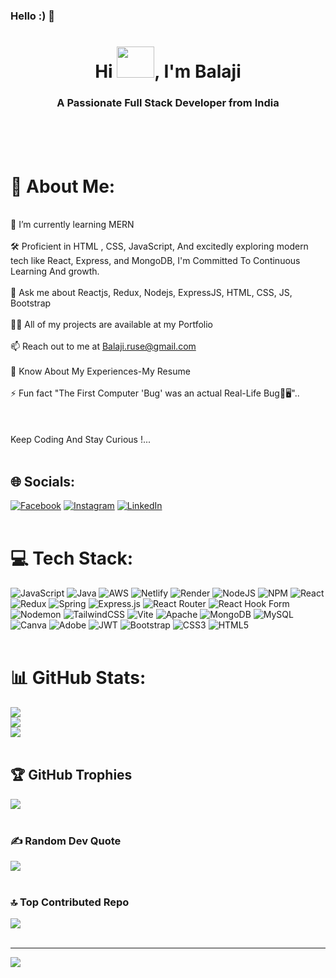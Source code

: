 ### Hello :) 👋 

<h1 align="center">Hi <img width="60" height="50" src="https://raw.githubusercontent.com/MartinHeinz/MartinHeinz/master/wave.gif"/>, I'm Balaji</h1>
<h3 align="center">A Passionate Full Stack Developer from India</h3> <br><br><br>


# 💫 About Me:
<br>🌱 I’m currently learning MERN <br><br>  🛠️ Proficient in HTML , CSS, JavaScript, And excitedly exploring modern tech like React, Express, and MongoDB, I'm Committed To Continuous Learning And growth. <br><br> 💬 Ask me about Reactjs, Redux, Nodejs, ExpressJS, HTML, CSS, JS, Bootstrap  <br><br>  👨‍💻 All of my projects are available at my Portfolio  <br><br>  📫 Reach out to me at  Balaji.ruse@gmail.com<br><br>📄 Know About My Experiences-My Resume  <br><br>  ⚡ Fun fact "The First Computer 'Bug' was an actual Real-Life Bug🤔🖥".. <br><br><br><br>Keep Coding And Stay Curious !...<br><br>



## 🌐 Socials:
[![Facebook](https://img.shields.io/badge/Facebook-%231877F2.svg?logo=Facebook&logoColor=white)](https://facebook.com/https://www.facebook.com/jilla.balaji.3766) [![Instagram](https://img.shields.io/badge/Instagram-%23E4405F.svg?logo=Instagram&logoColor=white)](https://www.instagram.com/shadow.ruse/?hl=en) [![LinkedIn](https://img.shields.io/badge/LinkedIn-%230077B5.svg?logo=linkedin&logoColor=white)](https://www.linkedin.com/in/balaji-n-7285451b8/) <br><br>



# 💻 Tech Stack:
![JavaScript](https://img.shields.io/badge/javascript-%23323330.svg?style=for-the-badge&logo=javascript&logoColor=%23F7DF1E) ![Java](https://img.shields.io/badge/java-%23ED8B00.svg?style=for-the-badge&logo=openjdk&logoColor=white) ![AWS](https://img.shields.io/badge/AWS-%23FF9900.svg?style=for-the-badge&logo=amazon-aws&logoColor=white) ![Netlify](https://img.shields.io/badge/netlify-%23000000.svg?style=for-the-badge&logo=netlify&logoColor=#00C7B7) ![Render](https://img.shields.io/badge/Render-%46E3B7.svg?style=for-the-badge&logo=render&logoColor=white) ![NodeJS](https://img.shields.io/badge/node.js-6DA55F?style=for-the-badge&logo=node.js&logoColor=white) ![NPM](https://img.shields.io/badge/NPM-%23CB3837.svg?style=for-the-badge&logo=npm&logoColor=white) ![React](https://img.shields.io/badge/react-%2320232a.svg?style=for-the-badge&logo=react&logoColor=%2361DAFB) ![Redux](https://img.shields.io/badge/redux-%23593d88.svg?style=for-the-badge&logo=redux&logoColor=white) ![Spring](https://img.shields.io/badge/spring-%236DB33F.svg?style=for-the-badge&logo=spring&logoColor=white) ![Express.js](https://img.shields.io/badge/express.js-%23404d59.svg?style=for-the-badge&logo=express&logoColor=%2361DAFB) ![React Router](https://img.shields.io/badge/React_Router-CA4245?style=for-the-badge&logo=react-router&logoColor=white) ![React Hook Form](https://img.shields.io/badge/React%20Hook%20Form-%23EC5990.svg?style=for-the-badge&logo=reacthookform&logoColor=white) ![Nodemon](https://img.shields.io/badge/NODEMON-%23323330.svg?style=for-the-badge&logo=nodemon&logoColor=%BBDEAD) ![TailwindCSS](https://img.shields.io/badge/tailwindcss-%2338B2AC.svg?style=for-the-badge&logo=tailwind-css&logoColor=white) ![Vite](https://img.shields.io/badge/vite-%23646CFF.svg?style=for-the-badge&logo=vite&logoColor=white) ![Apache](https://img.shields.io/badge/apache-%23D42029.svg?style=for-the-badge&logo=apache&logoColor=white) ![MongoDB](https://img.shields.io/badge/MongoDB-%234ea94b.svg?style=for-the-badge&logo=mongodb&logoColor=white) ![MySQL](https://img.shields.io/badge/mysql-%2300000f.svg?style=for-the-badge&logo=mysql&logoColor=white) ![Canva](https://img.shields.io/badge/Canva-%2300C4CC.svg?style=for-the-badge&logo=Canva&logoColor=white) ![Adobe](https://img.shields.io/badge/adobe-%23FF0000.svg?style=for-the-badge&logo=adobe&logoColor=white) ![JWT](https://img.shields.io/badge/JWT-black?style=for-the-badge&logo=JSON%20web%20tokens) ![Bootstrap](https://img.shields.io/badge/bootstrap-%238511FA.svg?style=for-the-badge&logo=bootstrap&logoColor=white) ![CSS3](https://img.shields.io/badge/css3-%231572B6.svg?style=for-the-badge&logo=css3&logoColor=white) ![HTML5](https://img.shields.io/badge/html5-%23E34F26.svg?style=for-the-badge&logo=html5&logoColor=white)  <br><br>


# 📊 GitHub Stats:
![](https://github-readme-stats.vercel.app/api?username=BalajiRuse&theme=dark&hide_border=false&include_all_commits=false&count_private=false)<br/>
![](https://github-readme-streak-stats.herokuapp.com/?user=BalajiRuse&theme=dark&hide_border=false)<br/>
![](https://github-readme-stats.vercel.app/api/top-langs/?username=BalajiRuse&theme=dark&hide_border=false&include_all_commits=false&count_private=false&layout=compact) <br><br>


## 🏆 GitHub Trophies
![](https://github-profile-trophy.vercel.app/?username=BalajiRuse&theme=radical&no-frame=false&no-bg=true&margin-w=4)  <br><br>


### ✍️ Random Dev Quote
![](https://quotes-github-readme.vercel.app/api?type=horizontal&theme=radical) <br><br>


### 🔝 Top Contributed Repo
![](https://github-contributor-stats.vercel.app/api?username=BalajiRuse&limit=5&theme=dark&combine_all_yearly_contributions=true) <br><br>


---
[![](https://visitcount.itsvg.in/api?id=BalajiRuse&icon=0&color=0)](https://visitcount.itsvg.in) 

<!-- Proudly created with GPRM ( https://gprm.itsvg.in ) -->
